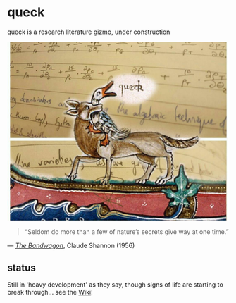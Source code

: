 # queck

queck is a research literature gizmo, under construction

![](docs/assets/images/queck-illustration.jpg)

> “Seldom do more than a few of nature’s secrets give way at one time.”

— [_The Bandwagon_](http://ieeexplore.ieee.org/stamp/stamp.jsp?arnumber=1056774), Claude Shannon (1956)

## status

Still in 'heavy development' as they say, though signs of life are starting to break through... see the [Wiki](https://github.com/lmmx/queck/wiki)!
